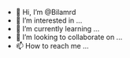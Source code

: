 - 👋 Hi, I’m @Bilamrd
- 👀 I’m interested in ...
- 🌱 I’m currently learning ...
- 💞️ I’m looking to collaborate on ...
- 📫 How to reach me ...

<!---
Bilamrd/Bilamrd is a ✨ special ✨ repository because its `README.md` (this file) appears on your GitHub profile.
You can click the Preview link to take a look at your changes.
--->

